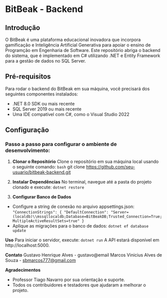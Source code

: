 # BitBeak - Backend

## Introdução
O BitBeak é uma plataforma educacional inovadora que incorpora gamificação e Inteligência Artificial Generativa para apoiar o ensino de Programção em Engenharia de Software. Este repositório abriga o backend do sistema, que é implementado em C# utilizando .NET e Entity Framework para a gestão de dados no SQL Server.

## Pré-requisitos
Para rodar o backend do BitBeak em sua máquina, você precisará dos seguintes componentes instalados:
- .NET 8.0 SDK ou mais recente
- SQL Server 2019 ou mais recente
- Uma IDE compatível com C#, como o Visual Studio 2022

## Configuração
### Passo a passo para configurar o ambiente de desenvolvimento:

1. **Clonar o Repositório**
  Clone o repositório em sua máquina local usando o seguinte comando:
  ```bash```
  git clone https://github.com/seu-usuario/bitbeak-backend.git

2. **Instalar Dependências**
  No terminal, navegue até a pasta do projeto clonado e execute:
  ```dotnet restore ```
 
3. **Configurar Banco de Dados**
  - Configure a string de conexão no arquivo appsettings.json:
  ``` "ConnectionStrings": { "DefaultConnection": "Server=(localdb)\\mssqllocaldb;Database=BitBeakDB;Trusted_Connection=True;MultipleActiveResultSets=true" } ```
  - Aplique as migrações para o banco de dados:
  ```dotnet ef database update```

**Uso**
  Para iniciar o servidor, execute:
  ```dotnet run```
  A API estará disponível em http://localhost:5000.

**Contato**
  Gustavo Henrique Alves - gustavo@email
  Marcos Vinicius Alves de Souza - sbmarcos777@gmail.com

**Agradecimentos**
  - Professor Tiago Navarro por sua orientação e suporte.
  - Todos os contribuidores e testadores que ajudaram a melhorar o projeto.
